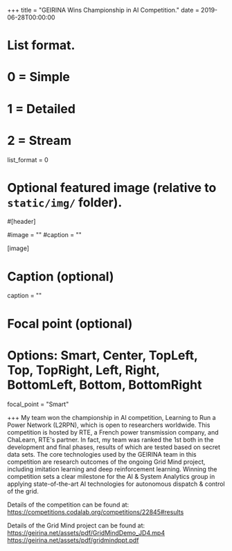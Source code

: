 +++
title = "GEIRINA Wins Championship in AI Competition."
date = 2019-06-28T00:00:00

# List format.
#   0 = Simple
#   1 = Detailed
#   2 = Stream
list_format = 0

# Optional featured image (relative to `static/img/` folder).
#[header]

#image = ""
#caption = ""

[image]
  # Caption (optional)
  caption = ""
  
  # Focal point (optional)
  # Options: Smart, Center, TopLeft, Top, TopRight, Left, Right, BottomLeft, Bottom, BottomRight
  focal_point = "Smart"

+++
My team won the championship in AI competition, Learning to Run a Power Network (L2RPN), which is open to researchers worldwide. This competition is hosted by RTE, a French power transmission company, and ChaLearn, RTE's partner. In fact, my team was ranked the 1st both in the development and final phases, results of which are tested based on secret data sets. The core technologies used by the GEIRINA team in this competition are research outcomes of the ongoing Grid Mind project, including imitation learning and deep reinforcement learning. Winning the competition sets a clear milestone for the AI & System Analytics group in applying state-of-the-art AI technologies for autonomous dispatch & control of the grid. 

Details of the competition can be found at: 
https://competitions.codalab.org/competitions/22845#results

Details of the Grid Mind project can be found at:
https://geirina.net/assets/pdf/GridMindDemo_JD4.mp4
https://geirina.net/assets/pdf/gridmindppt.pdf
